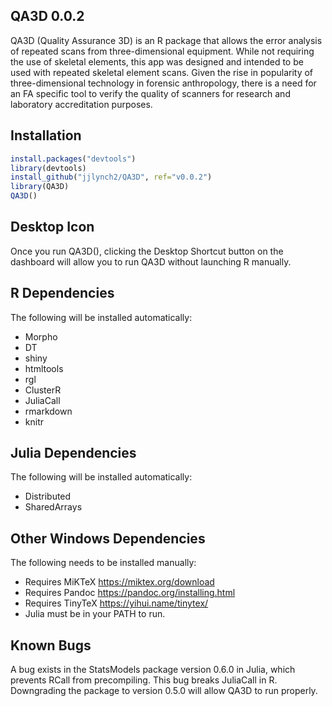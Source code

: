 ## QA3D 0.0.2
QA3D (Quality Assurance 3D) is an R package that allows the error analysis of repeated scans from three-dimensional equipment. While not requiring the use of skeletal elements, this app was designed and intended to be used with repeated skeletal element scans. Given the rise in popularity of three-dimensional technology in forensic anthropology, there is a need for an FA specific tool to verify the quality of scanners for research and laboratory accreditation purposes.

## Installation
```R
install.packages("devtools")
library(devtools)
install_github("jjlynch2/QA3D", ref="v0.0.2")
library(QA3D)
QA3D()
```

## Desktop Icon
Once you run QA3D(), clicking the Desktop Shortcut button on the dashboard will allow you to run QA3D without launching R manually.

## R Dependencies
The following will be installed automatically:
* Morpho
* DT
* shiny
* htmltools
* rgl
* ClusterR
* JuliaCall
* rmarkdown
* knitr

## Julia Dependencies
The following will be installed automatically:
* Distributed
* SharedArrays

## Other Windows Dependencies
The following needs to be installed manually:
* Requires MiKTeX https://miktex.org/download
* Requires Pandoc https://pandoc.org/installing.html
* Requires TinyTeX https://yihui.name/tinytex/
* Julia must be in your PATH to run.

## Known Bugs
A bug exists in the StatsModels package version 0.6.0 in Julia, which prevents RCall from precompiling. This bug breaks JuliaCall in R. Downgrading the package to version 0.5.0 will allow QA3D to run properly.